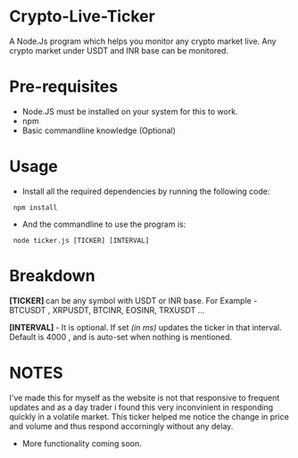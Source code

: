 # Crypto-Live-Ticker
 A Node.Js program which helps you monitor any crypto market live. Any crypto market under USDT and INR base can be monitored.

# Pre-requisites

- Node.JS must be installed on your system for this to work.
- npm 
- Basic commandline knowledge (Optional)

# Usage

- Install all the required dependencies by running the following code:

<code> npm install </code>

- And the commandline to use the program is:

<code> node ticker.js [TICKER] [INTERVAL] </code>

# Breakdown

<b> [TICKER] </b> can be any symbol with USDT or INR base. For Example - BTCUSDT , XRPUSDT, BTCINR, EOSINR, TRXUSDT ...

<b>[INTERVAL] </b>- It is optional. If set <i>(in ms) </i>updates the ticker in that interval. Default is 4000 , and is auto-set when nothing is mentioned.

# NOTES

I've made this for myself as the website is not that responsive to frequent updates and as a day trader i found this very inconvinient in responding quickly in a volatile market. This ticker helped me notice the change in price and volume and thus respond accorningly without any delay. 

- More functionality coming soon.
